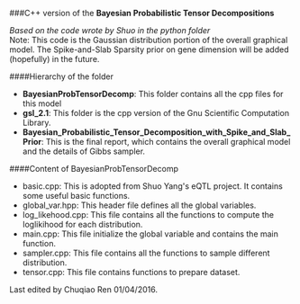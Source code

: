 ###C++ version of the __Bayesian Probabilistic Tensor Decompositions__

_Based on the code wrote by Shuo in the python folder_  
Note: This code is the Gaussian distribution portion of the overall graphical model. The Spike-and-Slab Sparsity prior on gene dimension will be added (hopefully) in the future.

####Hierarchy of the folder
- __BayesianProbTensorDecomp__: This folder contains all the cpp files for this model
- __gsl_2.1__: This folder is the cpp version of the Gnu Scientific Computation Library.
- __Bayesian_Probabilistic_Tensor_Decomposition_with_Spike_and_Slab_Prior__: This is the final report, which contains the overall graphical model and the details of Gibbs sampler.

####Content of BayesianProbTensorDecomp
- basic.cpp: This is adopted from Shuo Yang's eQTL project. It contains some useful basic functions.
- global_var.hpp: This header file defines all the global variables.
- log_likehood.cpp: This file contains all the functions to compute the loglikihood for each distribution.
- main.cpp: This file initialize the global variable and contains the main function.
- sampler.cpp: This file contains all the functions to sample different distribution.
- tensor.cpp: This file contains functions to prepare dataset. 


Last edited by Chuqiao Ren 01/04/2016.
